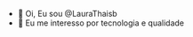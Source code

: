 - 👋 Oi, Eu sou @LauraThaisb
- 👀 Eu me interesso por tecnologia e qualidade


<!---
LauraThaisb/LauraThaisb is a ✨ special ✨ repository because its `README.md` (this file) appears on your GitHub profile.
You can click the Preview link to take a look at your changes.
--->
